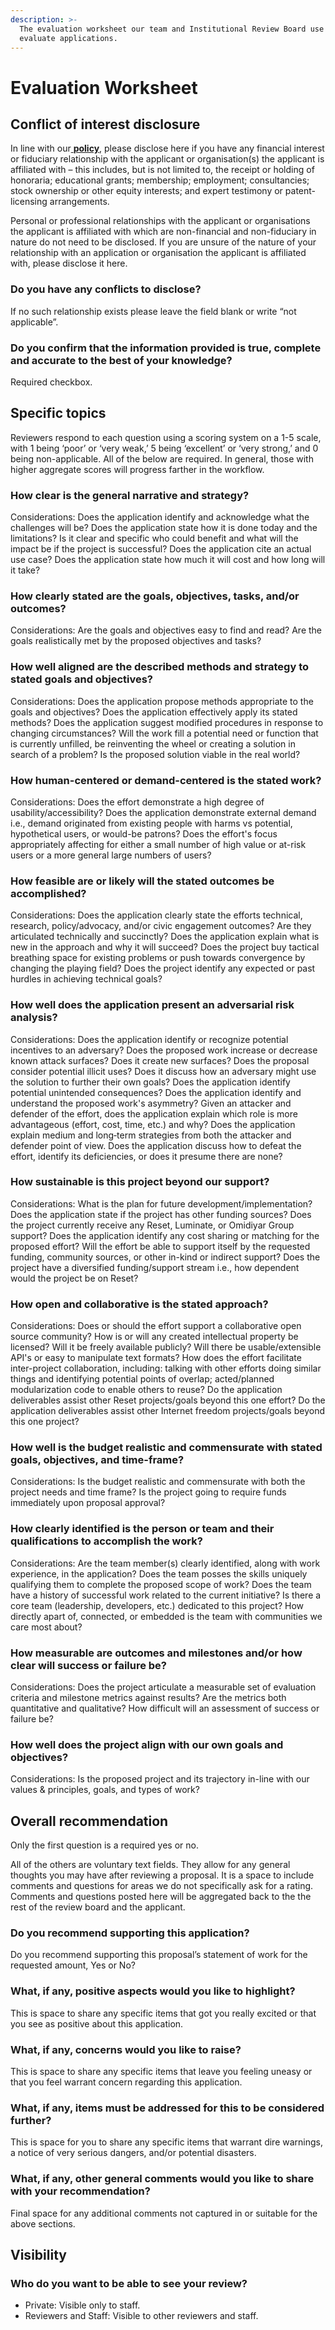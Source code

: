 ```yaml
---
description: >-
  The evaluation worksheet our team and Institutional Review Board use to
  evaluate applications.
---
```


# Evaluation Worksheet

## Conflict of interest disclosure

In line with our[ **policy**](https://guide.reset.tech/for-reviewers/conflict-of-interest-policy-for-reviewers), please disclose here if you have any financial interest or fiduciary relationship with the applicant or organisation\(s\) the applicant is affiliated with – this includes, but is not limited to, the receipt or holding of honoraria; educational grants; membership; employment; consultancies; stock ownership or other equity interests; and expert testimony or patent-licensing arrangements.

Personal or professional relationships with the applicant or organisations the applicant is affiliated with which are non-financial and non-fiduciary in nature do not need to be disclosed. If you are unsure of the nature of your relationship with an application or organisation the applicant is affiliated with, please disclose it here.

### Do you have any conflicts to disclose?

If no such relationship exists please leave the field blank or write “not applicable”.

### Do you confirm that the information provided is true, complete and accurate to the best of your knowledge?

Required checkbox.

## Specific topics

Reviewers respond to each question using a scoring system on a 1-5 scale, with 1 being ‘poor’ or ‘very weak,’ 5 being ‘excellent’ or ‘very strong,’ and 0 being non-applicable. All of the below are required. In general, those with higher aggregate scores will progress farther in the workflow.

### How clear is the general narrative and strategy?

Considerations: Does the application identify and acknowledge what the challenges will be? Does the application state how it is done today and the limitations? Is it clear and specific who could benefit and what will the impact be if the project is successful? Does the application cite an actual use case? Does the application state how much it will cost and how long will it take?

### How clearly stated are the goals, objectives, tasks, and/or outcomes?

Considerations: Are the goals and objectives easy to find and read? Are the goals realistically met by the proposed objectives and tasks?

### How well aligned are the described methods and strategy to stated goals and objectives?

Considerations: Does the application propose methods appropriate to the goals and objectives? Does the application effectively apply its stated methods? Does the application suggest modified procedures in response to changing circumstances? Will the work fill a potential need or function that is currently unfilled, be reinventing the wheel or creating a solution in search of a problem? Is the proposed solution viable in the real world?

### How human-centered or demand-centered is the stated work?

Considerations: Does the effort demonstrate a high degree of usability/accessibility? Does the application demonstrate external demand i.e., demand originated from existing people with harms vs potential, hypothetical users, or would-be patrons? Does the effort's focus appropriately affecting for either a small number of high value or at-risk users or a more general large numbers of users?

### How feasible are or likely will the stated outcomes be accomplished?

Considerations: Does the application clearly state the efforts technical, research, policy/advocacy, and/or civic engagement outcomes? Are they articulated technically and succinctly? Does the application explain what is new in the approach and why it will succeed? Does the project buy tactical breathing space for existing problems or push towards convergence by changing the playing field? Does the project identify any expected or past hurdles in achieving technical goals?

### How well does the application present an adversarial risk analysis?

Considerations: Does the application identify or recognize potential incentives to an adversary? Does the proposed work increase or decrease known attack surfaces? Does it create new surfaces? Does the proposal consider potential illicit uses? Does it discuss how an adversary might use the solution to further their own goals? Does the application identify potential unintended consequences? Does the application identify and understand the proposed work's asymmetry? Given an attacker and defender of the effort, does the application explain which role is more advantageous \(effort, cost, time, etc.\) and why? Does the application explain medium and long‐term strategies from both the attacker and defender point of view. Does the application discuss how to defeat the effort, identify its deficiencies, or does it presume there are none?

### How sustainable is this project beyond our support?

Considerations: What is the plan for future development/implementation? Does the application state if the project has other funding sources? Does the project currently receive any Reset, Luminate, or Omidiyar Group support? Does the application identify any cost sharing or matching for the proposed effort? Will the effort be able to support itself by the requested funding, community sources, or other in-kind or indirect support? Does the project have a diversified funding/support stream i.e., how dependent would the project be on Reset?

### How open and collaborative is the stated approach?

Considerations: Does or should the effort support a collaborative open source community? How is or will any created intellectual property be licensed? Will it be freely available publicly? Will there be usable/extensible API's or easy to manipulate text formats? How does the effort facilitate inter-project collaboration, including: talking with other efforts doing similar things and identifying potential points of overlap; acted/planned modularization code to enable others to reuse? Do the application deliverables assist other Reset projects/goals beyond this one effort? Do the application deliverables assist other Internet freedom projects/goals beyond this one project?

### How well is the budget realistic and commensurate with stated goals, objectives, and time-frame?

Considerations: Is the budget realistic and commensurate with both the project needs and time frame? Is the project going to require funds immediately upon proposal approval?

### How clearly identified is the person or team and their qualifications to accomplish the work?

Considerations: Are the team member\(s\) clearly identified, along with work experience, in the application? Does the team posses the skills uniquely qualifying them to complete the proposed scope of work? Does the team have a history of successful work related to the current initiative? Is there  a core team \(leadership, developers, etc.\) dedicated to this project? How directly apart of, connected, or embedded is the team with communities we care most about?

### How measurable are outcomes and milestones and/or how clear will success or failure be?

Considerations: Does the project articulate a measurable set of evaluation criteria and milestone metrics against results? Are the metrics both quantitative and qualitative? How difficult will an assessment of success or failure be?

### How well does the project align with our own goals and objectives?

Considerations: Is the proposed project and its trajectory in-line with our values & principles, goals, and types of work?

## Overall recommendation

Only the first question is a required yes or no.  
  
All of the others are voluntary text fields. They allow for any general thoughts you may have after reviewing a proposal. It is a space to include comments and questions for areas we do not specifically ask for a rating. Comments and questions posted here will be aggregated back to the the rest of the review board and the applicant.

### Do you recommend supporting this application?

Do you recommend supporting this proposal’s statement of work for the requested amount, Yes or No?

### What, if any, positive aspects would you like to highlight?

This is space to share any specific items that got you really excited or that you see as positive about this application.

### What, if any, concerns would you like to raise?

This is space to share any specific items that leave you feeling uneasy or that you feel warrant concern regarding this application.

### What, if any, items must be addressed for this to be considered further?

This is space for you to share any specific items that warrant dire warnings, a notice of very serious dangers, and/or potential disasters.

### What, if any, other general comments would you like to share with your recommendation?

Final space for any additional comments not captured in or suitable for the above sections.

## Visibility

### Who do you want to be able to see your review?

* Private: Visible only to staff.
* Reviewers and Staff: Visible to other reviewers and staff.



